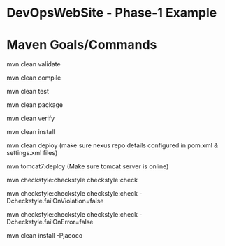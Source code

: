 # DevOpsWebSite - Phase-1 Example

# Maven Goals/Commands

mvn clean validate

mvn clean compile

mvn clean test

mvn clean package

mvn clean verify

mvn clean install

mvn clean deploy (make sure nexus repo details configured in pom.xml & settings.xml files)

mvn tomcat7:deploy (Make sure tomcat server is online)

mvn checkstyle:checkstyle checkstyle:check

mvn checkstyle:checkstyle checkstyle:check -Dcheckstyle.failOnViolation=false

mvn checkstyle:checkstyle checkstyle:check -Dcheckstyle.failOnError=false

mvn clean install -Pjacoco


